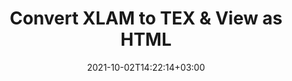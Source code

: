 ---
############################# Static ############################
layout: "autogen"
date: 2021-10-02T14:22:14+03:00
draft: false
path: "total/net/conversion/xlam-to-tex/"

############################# Head ############################
head_title: "Convert XLAM to TEX in C# VB.NET & View as HTML"
head_description: "Code example to convert XLAM to TEX and 100+ other file formats in .NET (C#, VB.NET, ASP.NET & .NET Core) applications. Display the Converted TEX document as HTML viewer."

############################# Header ############################
title: "Convert XLAM to TEX & View as HTML"
description: "Programmatically convert XLAM to TEX in .NET applications using flexible options to customize the resultant document. Convert the complete document or specific pages based on page numbers or selective page ranges using the .NET document conversion library."

############################# SubMenu ############################
submenu:
    enable: false

############################# Content ############################
content:
    enable: true
    block:
    - title_left: "XLAM to TEX Conversion in C# .NET"
      content_left: |
          XLAM to TEX file conversion using C#. Add watermark and view the converted document as HTML without using any external software.

          -   Create **Converter** object to convert XLAM document
          -   Set the convert options for TEX format
          -   Call **Convert** method of **Converter** class instance for conversion to TEX
          -   Set options for HTML viewer
          -   Create **Viewer** object to view converted TEX as HTML
          
      title_right: "Convert Whole Document or Specific Pages"
      content_right: |
          You require `GroupDocs.Conversion` & `GroupDocs.Viewer` namespaces to convert between a wide range of popular document types such as PDF, Microsoft Word, Excel, PowerPoint, Project, Outlook, HTML, diagrams and image file formats. Explore other [.NET APIs for Office documents](https://products.conholdate.com/total/net/) as offered by Conholdate.Total.
          
          Get the respective assembly files from the [downloads](https://downloads.conholdate.com/total/net) or fetch the whole package from [Nuget](https://www.nuget.org/packages/Conholdate.Total/) to add 'Conholdate.Total` directly in your workspace.
          
      code: |
          ```cs {linenos=false}
          // Convert XLAM to TEX using GroupDocs.Conversion API
          // Create Converter object to convert XLAM document
          using (Converter converter = new Converter("input.xlam"))
          {
              // set the convert options for TEX format
              var convertOptions = converter.GetPossibleConversions()["tex"].ConvertOptions;

              // convert to TEX format
              converter.Convert("output.tex", convertOptions);
          }

          // Set options for HTML viewer
          HtmlViewOptions viewOptions = HtmlViewOptions.ForEmbeddedResources("output{0}.html");

          // Create Viewer object to view converted TEX as HTML
          using (Viewer viewer = new Viewer("output.tex"))
          {
              viewer.View(viewOptions);
          }
          ```
    - title_left: "Add Watermark to Converted TEX in C#"
      content_left: |
          Accurately convert documents (XLAM to TEX) exactly as the original file and apply text or image watermarks to the converted document pages using C# .NET.

          -   Create **Converter** object to convert XLAM document
          -   Create new instance of **WatermarkOptions** class
          -   Specify watermark properties (color, width, text, image etc)
          -   Instantiate the proper **ConvertOptions** class
          -   Set **Watermark** property of the **ConvertOptions** instance
          -   Call **Convert** method of **Converter** class instance for conversion to TEX
        
      title_right: "Source Document Information Extraction"
      content_right: |
          The documents information extraction feature not only allows getting the basic information about the source document file but it also supports extracting some valuable file-format specific information such as project start and end dates of a Microsoft Project file, any printing restrictions on a PDF document, list of folders enclosed in an Outlook data file etc. 

          Convert popular document file formats on different operating systems such as Windows, Linux or macOS while using platforms such as Windows Azure, Mono and Xamarin.
          
      code: |
          ```cs {linenos=false}
          // Create Converter object to convert XLAM document
          using (Converter converter = new Converter("input.xlam"))
          {
              // Create new instance of WatermarkOptions class
              WatermarkOptions watermark = new WatermarkOptions
              {
                  Text = "Sample watermark",
                  Color = Color.Red,
                  Width = 100,
                  Height = 100,
                  Background = true
              };

              // Instantiate the proper ConvertOptions class
              PdfConvertOptions options = new PdfConvertOptions
              {
                  Watermark = watermark
              };

              // convert to TEX format
              converter.Convert("output.tex", options);
          }
          ```
############################# About Formats ############################
about_formats:
    enable: false
############################# More Formats ############################
more_formats:
    enable: true
    auto: false
    other_out_formats: PDF DOCX DOT DOTX DOTM TXT RTF HTML MHTML XLS XLSX XLSM XLT XLTX XLTM CSV DIF PPT PPTX PPS PPSX POT POTX POTM ODT OTT OTP ODP ODS EMZ WMZ SVGZ TEX DCM WMF BMP PNG GIF JPEG TIFF
############################# Back to top ###############################
back_to_top:
  enable: true
---
